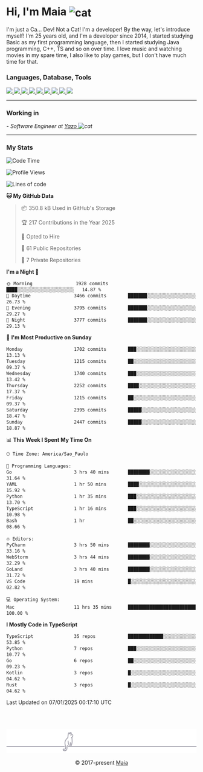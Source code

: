 <h1 align="left">Hi, I'm Maia 
<img src="https://emojis.slackmojis.com/emojis/images/1643509834/36299/black-cat.gif?1643509834" width="50" height="60" align="center"  alt="cat"/>
</h1>

I'm just a Ca... Dev! Not a Cat! I'm a developer! By the way, let's introduce myself!
I'm 25 years old, and I'm a developer since 2014, I started studying Basic as my first programming
language, then I started studying Java programming, C++, TS and so on over time.
I love music and watching movies in my spare time, I also like to play games, but I don't have much time for that.

<h3 align="left">Languages, Database, Tools</h3>
<p>
  <a href="https://www.typescriptlang.org">
    <img src="https://skillicons.dev/icons?i=ts" />
  </a>
  <a href="https://go.dev">
    <img src="https://skillicons.dev/icons?i=go" />
  </a>
  <a href="https://www.python.org">
    <img src="https://skillicons.dev/icons?i=python" />
  </a>
  <a href="https://gradle.org">
    <img src="https://skillicons.dev/icons?i=gradle" />
  </a>
  <a href="https://redis.io">
    <img src="https://skillicons.dev/icons?i=redis" />
  </a>
  <a href="https://www.mongodb.com">
    <img src="https://skillicons.dev/icons?i=mongodb" />
  </a>
  <a href="https://nodejs.org">
    <img src="https://skillicons.dev/icons?i=nodejs" />
  </a>
  <a href="https://www.javascript.com">
    <img src="https://skillicons.dev/icons?i=js" />
  </a>
  <a href="https://www.docker.com">
    <img src="https://skillicons.dev/icons?i=docker" />
  </a>
</p>

<hr/>

<h3>Working in</h3>

<p><em> - Software Engineer at <a href="[https://pdasolucoes.com.br](https://yazo.com.br/)">Yazo
</a><img src="https://media.giphy.com/media/WUlplcMpOCEmTGBtBW/giphy.gif" width="30" alt="cat"> 
</em></p>

<hr/>

### My Stats

<!--START_SECTION:waka-->
![Code Time](http://img.shields.io/badge/Code%20Time-5%2C092%20hrs%2044%20mins-blue)

![Profile Views](http://img.shields.io/badge/Profile%20Views-17-blue)

![Lines of code](https://img.shields.io/badge/From%20Hello%20World%20I%27ve%20Written-4.1%20million%20lines%20of%20code-blue)

**🐱 My GitHub Data** 

> 📦 350.8 kB Used in GitHub's Storage 
 > 
> 🏆 217 Contributions in the Year 2025
 > 
> 💼 Opted to Hire
 > 
> 📜 61 Public Repositories 
 > 
> 🔑 7 Private Repositories 
 > 
**I'm a Night 🦉** 

```text
🌞 Morning                1928 commits        ████░░░░░░░░░░░░░░░░░░░░░   14.87 % 
🌆 Daytime                3466 commits        ███████░░░░░░░░░░░░░░░░░░   26.73 % 
🌃 Evening                3795 commits        ███████░░░░░░░░░░░░░░░░░░   29.27 % 
🌙 Night                  3777 commits        ███████░░░░░░░░░░░░░░░░░░   29.13 % 
```
📅 **I'm Most Productive on Sunday** 

```text
Monday                   1702 commits        ███░░░░░░░░░░░░░░░░░░░░░░   13.13 % 
Tuesday                  1215 commits        ██░░░░░░░░░░░░░░░░░░░░░░░   09.37 % 
Wednesday                1740 commits        ███░░░░░░░░░░░░░░░░░░░░░░   13.42 % 
Thursday                 2252 commits        ████░░░░░░░░░░░░░░░░░░░░░   17.37 % 
Friday                   1215 commits        ██░░░░░░░░░░░░░░░░░░░░░░░   09.37 % 
Saturday                 2395 commits        █████░░░░░░░░░░░░░░░░░░░░   18.47 % 
Sunday                   2447 commits        █████░░░░░░░░░░░░░░░░░░░░   18.87 % 
```


📊 **This Week I Spent My Time On** 

```text
🕑︎ Time Zone: America/Sao_Paulo

💬 Programming Languages: 
Go                       3 hrs 40 mins       ████████░░░░░░░░░░░░░░░░░   31.64 % 
YAML                     1 hr 50 mins        ████░░░░░░░░░░░░░░░░░░░░░   15.92 % 
Python                   1 hr 35 mins        ███░░░░░░░░░░░░░░░░░░░░░░   13.70 % 
TypeScript               1 hr 16 mins        ███░░░░░░░░░░░░░░░░░░░░░░   10.98 % 
Bash                     1 hr                ██░░░░░░░░░░░░░░░░░░░░░░░   08.66 % 

🔥 Editors: 
PyCharm                  3 hrs 50 mins       ████████░░░░░░░░░░░░░░░░░   33.16 % 
WebStorm                 3 hrs 44 mins       ████████░░░░░░░░░░░░░░░░░   32.29 % 
GoLand                   3 hrs 40 mins       ████████░░░░░░░░░░░░░░░░░   31.72 % 
VS Code                  19 mins             █░░░░░░░░░░░░░░░░░░░░░░░░   02.82 % 

💻 Operating System: 
Mac                      11 hrs 35 mins      █████████████████████████   100.00 % 
```

**I Mostly Code in TypeScript** 

```text
TypeScript               35 repos            █████████████░░░░░░░░░░░░   53.85 % 
Python                   7 repos             ███░░░░░░░░░░░░░░░░░░░░░░   10.77 % 
Go                       6 repos             ██░░░░░░░░░░░░░░░░░░░░░░░   09.23 % 
Kotlin                   3 repos             █░░░░░░░░░░░░░░░░░░░░░░░░   04.62 % 
Rust                     3 repos             █░░░░░░░░░░░░░░░░░░░░░░░░   04.62 % 
```




 Last Updated on 07/01/2025 00:17:10 UTC
<!--END_SECTION:waka-->


<br/>
<br/>

<p align="center"><img src="https://raw.githubusercontent.com/gabrielmaialva33/gabrielmaialva33/master/assets/gray0_ctp_on_line.svg?sanitize=true" /></p>
<p align="center">&copy; 2017-present <a href="https://github.com/gabrielmaialva33/" target="_blank">Maia</a>
